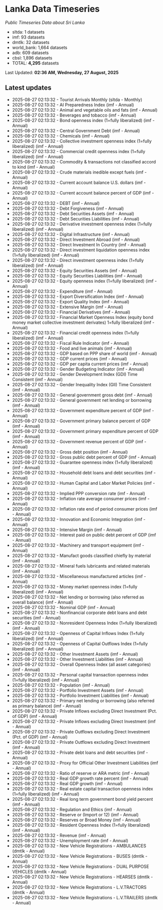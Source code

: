 # Lanka Data Timeseries
*Public Timeseries Data about Sri Lanka*

* sltda: 1 datasets
* imf: 93 datasets
* dmtlk: 32 datasets
* world_bank: 1,664 datasets
* adb: 609 datasets
* cbsl: 1,896 datasets
* TOTAL: **4,295** datasets

Last Updated: **02:36 AM, Wednesday, 27 August, 2025**

## Latest updates

* 2025-08-27 02:13:32 - Tourist Arrivals Monthly (sltda - Monthly)
* 2025-08-27 02:13:32 - AI Preparedness Index (imf - Annual)
* 2025-08-27 02:13:32 - Animal and vegetable oils and fats (imf - Annual)
* 2025-08-27 02:13:32 - Beverages and tobacco (imf - Annual)
* 2025-08-27 02:13:32 - Bond openness index (1=fully liberalized) (imf - Annual)
* 2025-08-27 02:13:32 - Central Government Debt (imf - Annual)
* 2025-08-27 02:13:32 - Chemicals (imf - Annual)
* 2025-08-27 02:13:32 - Collective investment openness index (1=fully liberalized) (imf - Annual)
* 2025-08-27 02:13:32 - Commercial credit openness index (1=fully liberalized) (imf - Annual)
* 2025-08-27 02:13:32 - Commodity & transactions not classified accord to kind (imf - Annual)
* 2025-08-27 02:13:32 - Crude materials inedible except fuels (imf - Annual)
* 2025-08-27 02:13:32 - Current account balance U.S. dollars (imf - Annual)
* 2025-08-27 02:13:32 - Current account balance percent of GDP (imf - Annual)
* 2025-08-27 02:13:32 - DEBT (imf - Annual)
* 2025-08-27 02:13:32 - Debt Forgiveness (imf - Annual)
* 2025-08-27 02:13:32 - Debt Securities Assets (imf - Annual)
* 2025-08-27 02:13:32 - Debt Securities Liabilities (imf - Annual)
* 2025-08-27 02:13:32 - Derivative investment openness index (1=fully liberalized) (imf - Annual)
* 2025-08-27 02:13:32 - Digital Infrastructure (imf - Annual)
* 2025-08-27 02:13:32 - Direct Investment Abroad (imf - Annual)
* 2025-08-27 02:13:32 - Direct Investment In Country (imf - Annual)
* 2025-08-27 02:13:32 - Direct investment liquidation openness index (1=fully liberalized) (imf - Annual)
* 2025-08-27 02:13:32 - Direct investment openness index (1=fully liberalized) (imf - Annual)
* 2025-08-27 02:13:32 - Equity Securities Assets (imf - Annual)
* 2025-08-27 02:13:32 - Equity Securities Liabilities (imf - Annual)
* 2025-08-27 02:13:32 - Equity openness index (1=fully liberalized) (imf - Annual)
* 2025-08-27 02:13:32 - Expenditure (imf - Annual)
* 2025-08-27 02:13:32 - Export Diversification Index (imf - Annual)
* 2025-08-27 02:13:32 - Export Quality Index (imf - Annual)
* 2025-08-27 02:13:32 - Extensive Margin (imf - Annual)
* 2025-08-27 02:13:32 - Financial Derivatives (imf - Annual)
* 2025-08-27 02:13:32 - Financial Market Openness Index (equity bond money market collective investment derivates) 1=fully liberalized (imf - Annual)
* 2025-08-27 02:13:32 - Financial credit openness index (1=fully liberalized) (imf - Annual)
* 2025-08-27 02:13:32 - Fiscal Rule Indicator (imf - Annual)
* 2025-08-27 02:13:32 - Food and live animals (imf - Annual)
* 2025-08-27 02:13:32 - GDP based on PPP share of world (imf - Annual)
* 2025-08-27 02:13:32 - GDP current prices (imf - Annual)
* 2025-08-27 02:13:32 - GDP per capita current prices (imf - Annual)
* 2025-08-27 02:13:32 - Gender Budgeting Indicator (imf - Annual)
* 2025-08-27 02:13:32 - Gender Development Index (GDI) Time Consistent (imf - Annual)
* 2025-08-27 02:13:32 - Gender Inequality Index (GII) Time Consistent (imf - Annual)
* 2025-08-27 02:13:32 - General government gross debt (imf - Annual)
* 2025-08-27 02:13:32 - General government net lending or borrowing (imf - Annual)
* 2025-08-27 02:13:32 - Government expenditure percent of GDP (imf - Annual)
* 2025-08-27 02:13:32 - Government primary balance percent of GDP (imf - Annual)
* 2025-08-27 02:13:32 - Government primary expenditure percent of GDP (imf - Annual)
* 2025-08-27 02:13:32 - Government revenue percent of GDP (imf - Annual)
* 2025-08-27 02:13:32 - Gross debt position (imf - Annual)
* 2025-08-27 02:13:32 - Gross public debt percent of GDP (imf - Annual)
* 2025-08-27 02:13:32 - Guarantee openness index (1=fully liberalized) (imf - Annual)
* 2025-08-27 02:13:32 - Household debt loans and debt securities (imf - Annual)
* 2025-08-27 02:13:32 - Human Capital and Labor Market Policies (imf - Annual)
* 2025-08-27 02:13:32 - Implied PPP conversion rate (imf - Annual)
* 2025-08-27 02:13:32 - Inflation rate average consumer prices (imf - Annual)
* 2025-08-27 02:13:32 - Inflation rate end of period consumer prices (imf - Annual)
* 2025-08-27 02:13:32 - Innovation and Economic Integration (imf - Annual)
* 2025-08-27 02:13:32 - Intensive Margin (imf - Annual)
* 2025-08-27 02:13:32 - Interest paid on public debt percent of GDP (imf - Annual)
* 2025-08-27 02:13:32 - Machinery and transport equipment (imf - Annual)
* 2025-08-27 02:13:32 - Manufact goods classified chiefly by material (imf - Annual)
* 2025-08-27 02:13:32 - Mineral fuels lubricants and related materials (imf - Annual)
* 2025-08-27 02:13:32 - Miscellaneous manufactured articles (imf - Annual)
* 2025-08-27 02:13:32 - Money market openness index (1=fully liberalized) (imf - Annual)
* 2025-08-27 02:13:32 - Net lending or borrowing (also referred as overall balance) (imf - Annual)
* 2025-08-27 02:13:32 - Nominal GDP (imf - Annual)
* 2025-08-27 02:13:32 - Nonfinancial corporate debt loans and debt securities (imf - Annual)
* 2025-08-27 02:13:32 - Nonresident Openness Index (1=fully liberalized) (imf - Annual)
* 2025-08-27 02:13:32 - Openness of Capital Inflows Index (1=fully liberalized) (imf - Annual)
* 2025-08-27 02:13:32 - Openness of Capital Outflows Index (1=fully liberalized) (imf - Annual)
* 2025-08-27 02:13:32 - Other Investment Assets (imf - Annual)
* 2025-08-27 02:13:32 - Other Investment Liabilities (imf - Annual)
* 2025-08-27 02:13:32 - Overall Openness Index (all asset categories) (imf - Annual)
* 2025-08-27 02:13:32 - Personal capital transaction openness index (1=fully liberalized) (imf - Annual)
* 2025-08-27 02:13:32 - Population (imf - Annual)
* 2025-08-27 02:13:32 - Portfolio Investment Assets (imf - Annual)
* 2025-08-27 02:13:32 - Portfolio Investment Liabilities (imf - Annual)
* 2025-08-27 02:13:32 - Primary net lending or borrowing (also referred as primary balance) (imf - Annual)
* 2025-08-27 02:13:32 - Private Inflows excluding Direct Investment (Pct. of GDP) (imf - Annual)
* 2025-08-27 02:13:32 - Private Inflows excluding Direct Investment (imf - Annual)
* 2025-08-27 02:13:32 - Private Outflows excluding Direct Investment (Pct. of GDP) (imf - Annual)
* 2025-08-27 02:13:32 - Private Outflows excluding Direct Investment (imf - Annual)
* 2025-08-27 02:13:32 - Private debt loans and debt securities (imf - Annual)
* 2025-08-27 02:13:32 - Proxy for Official Other Investment Liabilities (imf - Annual)
* 2025-08-27 02:13:32 - Ratio of reserve or ARA metric (imf - Annual)
* 2025-08-27 02:13:32 - Real GDP growth rate percent (imf - Annual)
* 2025-08-27 02:13:32 - Real GDP growth (imf - Annual)
* 2025-08-27 02:13:32 - Real estate capital transaction openness index (1=fully liberalized) (imf - Annual)
* 2025-08-27 02:13:32 - Real long term government bond yield percent (imf - Annual)
* 2025-08-27 02:13:32 - Regulation and Ethics (imf - Annual)
* 2025-08-27 02:13:32 - Reserve or (Import or 12) (imf - Annual)
* 2025-08-27 02:13:32 - Reserves or Broad Money (imf - Annual)
* 2025-08-27 02:13:32 - Resident Openness Index (1=fully liberalized) (imf - Annual)
* 2025-08-27 02:13:32 - Revenue (imf - Annual)
* 2025-08-27 02:13:32 - Unemployment rate (imf - Annual)
* 2025-08-27 02:13:32 - New Vehicle Registrations - AMBULANCES (dmtlk - Annual)
* 2025-08-27 02:13:32 - New Vehicle Registrations - BUSES (dmtlk - Annual)
* 2025-08-27 02:13:32 - New Vehicle Registrations - DUAL PURPOSE VEHICLES (dmtlk - Annual)
* 2025-08-27 02:13:32 - New Vehicle Registrations - HEARSES (dmtlk - Annual)
* 2025-08-27 02:13:32 - New Vehicle Registrations - L.V.TRACTORS (dmtlk - Annual)
* 2025-08-27 02:13:32 - New Vehicle Registrations - L.V.TRAILERS (dmtlk - Annual)
